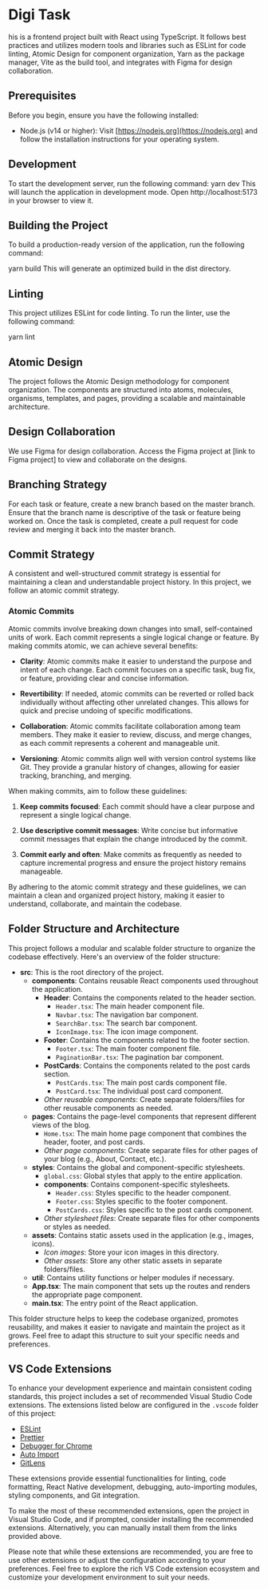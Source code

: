 # Digi Task

his is a frontend project built with React using TypeScript. It follows best practices and utilizes modern tools and libraries such as ESLint for code linting, Atomic Design for component organization, Yarn as the package manager, Vite as the build tool, and integrates with Figma for design collaboration.

## Prerequisites

Before you begin, ensure you have the following installed:

- Node.js (v14 or higher): Visit [https://nodejs.org](https://nodejs.org) and follow the installation instructions for your operating system.

## Development

To start the development server, run the following command:
yarn dev
This will launch the application in development mode. Open http://localhost:5173 in your browser to view it.

## Building the Project

To build a production-ready version of the application, run the following command:

yarn build
This will generate an optimized build in the dist directory.

## Linting

This project utilizes ESLint for code linting. To run the linter, use the following command:

yarn lint

## Atomic Design

The project follows the Atomic Design methodology for component organization. The components are structured into atoms, molecules, organisms, templates, and pages, providing a scalable and maintainable architecture.

## Design Collaboration

We use Figma for design collaboration. Access the Figma project at [link to Figma project] to view and collaborate on the designs.

## Branching Strategy

For each task or feature, create a new branch based on the master branch. Ensure that the branch name is descriptive of the task or feature being worked on. Once the task is completed, create a pull request for code review and merging it back into the master branch.

## Commit Strategy

A consistent and well-structured commit strategy is essential for maintaining a clean and understandable project history. In this project, we follow an atomic commit strategy.

### Atomic Commits

Atomic commits involve breaking down changes into small, self-contained units of work. Each commit represents a single logical change or feature. By making commits atomic, we can achieve several benefits:

- **Clarity**: Atomic commits make it easier to understand the purpose and intent of each change. Each commit focuses on a specific task, bug fix, or feature, providing clear and concise information.

- **Revertibility**: If needed, atomic commits can be reverted or rolled back individually without affecting other unrelated changes. This allows for quick and precise undoing of specific modifications.

- **Collaboration**: Atomic commits facilitate collaboration among team members. They make it easier to review, discuss, and merge changes, as each commit represents a coherent and manageable unit.

- **Versioning**: Atomic commits align well with version control systems like Git. They provide a granular history of changes, allowing for easier tracking, branching, and merging.

When making commits, aim to follow these guidelines:

1. **Keep commits focused**: Each commit should have a clear purpose and represent a single logical change.

2. **Use descriptive commit messages**: Write concise but informative commit messages that explain the change introduced by the commit.

3. **Commit early and often**: Make commits as frequently as needed to capture incremental progress and ensure the project history remains manageable.

By adhering to the atomic commit strategy and these guidelines, we can maintain a clean and organized project history, making it easier to understand, collaborate, and maintain the codebase.

## Folder Structure and Architecture

This project follows a modular and scalable folder structure to organize the codebase effectively. Here's an overview of the folder structure:

- **src**: This is the root directory of the project.
  - **components**: Contains reusable React components used throughout the application.
    - **Header**: Contains the components related to the header section.
      - `Header.tsx`: The main header component file.
      - `Navbar.tsx`: The navigation bar component.
      - `SearchBar.tsx`: The search bar component.
      - `IconImage.tsx`: The icon image component.
    - **Footer**: Contains the components related to the footer section.
      - `Footer.tsx`: The main footer component file.
      - `PaginationBar.tsx`: The pagination bar component.
    - **PostCards**: Contains the components related to the post cards section.
      - `PostCards.tsx`: The main post cards component file.
      - `PostCard.tsx`: The individual post card component.
    - _Other reusable components_: Create separate folders/files for other reusable components as needed.
  - **pages**: Contains the page-level components that represent different views of the blog.
    - `Home.tsx`: The main home page component that combines the header, footer, and post cards.
    - _Other page components_: Create separate files for other pages of your blog (e.g., About, Contact, etc.).
  - **styles**: Contains the global and component-specific stylesheets.
    - `global.css`: Global styles that apply to the entire application.
    - **components**: Contains component-specific stylesheets.
      - `Header.css`: Styles specific to the header component.
      - `Footer.css`: Styles specific to the footer component.
      - `PostCards.css`: Styles specific to the post cards component.
    - _Other stylesheet files_: Create separate files for other components or styles as needed.
  - **assets**: Contains static assets used in the application (e.g., images, icons).
    - _Icon images_: Store your icon images in this directory.
    - _Other assets_: Store any other static assets in separate folders/files.
  - **util**: Contains utility functions or helper modules if necessary.
  - **App.tsx**: The main component that sets up the routes and renders the appropriate page component.
  - **main.tsx**: The entry point of the React application.

This folder structure helps to keep the codebase organized, promotes reusability, and makes it easier to navigate and maintain the project as it grows. Feel free to adapt this structure to suit your specific needs and preferences.


## VS Code Extensions

To enhance your development experience and maintain consistent coding standards, this project includes a set of recommended Visual Studio Code extensions. The extensions listed below are configured in the `.vscode` folder of this project:

- [ESLint](https://marketplace.visualstudio.com/items?itemName=dbaeumer.vscode-eslint)
- [Prettier](https://marketplace.visualstudio.com/items?itemName=esbenp.prettier-vscode)
- [Debugger for Chrome](https://marketplace.visualstudio.com/items?itemName=msjsdiag.debugger-for-chrome)
- [Auto Import](https://marketplace.visualstudio.com/items?itemName=steoates.autoimport)
- [GitLens](https://marketplace.visualstudio.com/items?itemName=eamodio.gitlens)

These extensions provide essential functionalities for linting, code formatting, React Native development, debugging, auto-importing modules, styling components, and Git integration.

To make the most of these recommended extensions, open the project in Visual Studio Code, and if prompted, consider installing the recommended extensions. Alternatively, you can manually install them from the links provided above.

Please note that while these extensions are recommended, you are free to use other extensions or adjust the configuration according to your preferences. Feel free to explore the rich VS Code extension ecosystem and customize your development environment to suit your needs.
